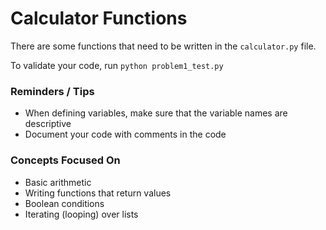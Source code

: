 Calculator Functions
====================

There are some functions that need to be written in the `calculator.py` file.

To validate your code, run `python problem1_test.py`

### Reminders / Tips
- When defining variables, make sure that the variable names are descriptive
- Document your code with comments in the code

### Concepts Focused On
- Basic arithmetic 
- Writing functions that return values
- Boolean conditions
- Iterating (looping) over lists
